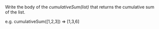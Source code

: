 Write the body of the *cumulativeSum(list)* that returns the cumulative sum of the list.

e.g. cumulativeSum([1,2,3]) => [1,3,6]

